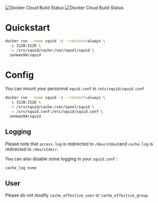 ![Docker Cloud Build Status](https://img.shields.io/docker/cloud/automated/zenman94/squid) ![Docker Cloud Build Status](https://img.shields.io/docker/cloud/build/zenman94/squid)

# Quickstart
```bash
docker run --name squid -d --restart=always \
  -p 3128:3128 \
  -v /srv/squid/cache:/var/spool/squid \
  zenman94/squid
```

# Config
You can mount your personnal `squid.conf` in `/etc/squid/squid.conf`
```bash
docker run --name squid -d --restart=always \
  -p 3128:3128 \
  -v /srv/squid/cache:/var/spool/squid \
  -v /srv/squid.conf:/etc/squid/squid.conf \
  zenman94/squid
```

## Logging
Please note that `access.log`  is redirected to `/dev/stdout`and `cache.log` is redirected to `/dev/stderr`.

You can also disable some logging in your `squid.conf` :
```bash
cache_log none
```
## User
Please do not modify `cache_effective_user` or `cache_effective_group`.
